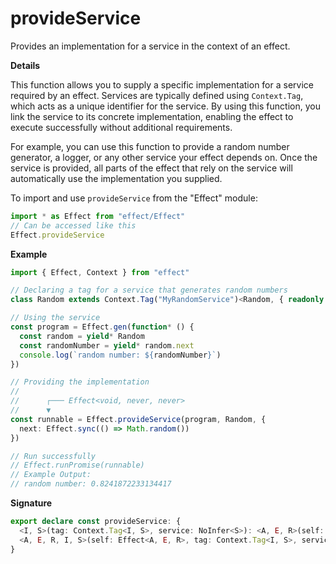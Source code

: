 # provideService

Provides an implementation for a service in the context of an effect.

**Details**

This function allows you to supply a specific implementation for a service
required by an effect. Services are typically defined using `Context.Tag`,
which acts as a unique identifier for the service. By using this function,
you link the service to its concrete implementation, enabling the effect to
execute successfully without additional requirements.

For example, you can use this function to provide a random number generator,
a logger, or any other service your effect depends on. Once the service is
provided, all parts of the effect that rely on the service will automatically
use the implementation you supplied.

To import and use `provideService` from the "Effect" module:

```ts
import * as Effect from "effect/Effect"
// Can be accessed like this
Effect.provideService
```

**Example**

```ts
import { Effect, Context } from "effect"

// Declaring a tag for a service that generates random numbers
class Random extends Context.Tag("MyRandomService")<Random, { readonly next: Effect.Effect<number> }>() {}

// Using the service
const program = Effect.gen(function* () {
  const random = yield* Random
  const randomNumber = yield* random.next
  console.log(`random number: ${randomNumber}`)
})

// Providing the implementation
//
//      ┌─── Effect<void, never, never>
//      ▼
const runnable = Effect.provideService(program, Random, {
  next: Effect.sync(() => Math.random())
})

// Run successfully
// Effect.runPromise(runnable)
// Example Output:
// random number: 0.8241872233134417
```

**Signature**

```ts
export declare const provideService: {
  <I, S>(tag: Context.Tag<I, S>, service: NoInfer<S>): <A, E, R>(self: Effect<A, E, R>) => Effect<A, E, Exclude<R, I>>
  <A, E, R, I, S>(self: Effect<A, E, R>, tag: Context.Tag<I, S>, service: NoInfer<S>): Effect<A, E, Exclude<R, I>>
}
```
